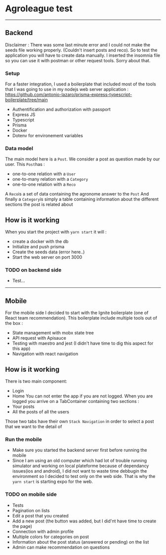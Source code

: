 # Agroleague test

---

## Backend 

Disclaimer :
There was some last minute error and I could not make the seeds file working properly. (Couldn't insert posts and reco). So to test the application you will have to create data manually. I inserted the insomnia file so you can use it with postman or other request tools. Sorry about that.


### Setup
For a faster integration, I used a boilerplate that included most of the tools that I was going to use in my nodejs web server application :
https://github.com/antonio-lazaro/prisma-express-typescript-boilerplate/tree/main

- Authentification and authorization with passport
- Express JS
- Typescript
- Prisma
- Docker
- Dotenv for environement variables

### Data model

The main model here is a `Post`. We consider a post as question made by our user. 
This `Post`has :
- one-to-one relation with a `User`
- one-to-many relation with a `Category`
- one-to-one relation with a `Reco`

A `Reco`is a set of data containing the agronome answer to the `Post`
And finally a `Category`is simply a table containing information about the different sections the post is related about 


## How is it working
When you start the project with `yarn start` it will :
- create a docker with the db
- Initialize and push prisma
- Create the seeds data (error here..)
- Start the web server on port 3000

### TODO on backend side
- Test...

---

## Mobile
For the mobile side I decided to start with the Ignite boilerplate (one of React team recommendation). This boilerplate include multiple tools out of the box :
- State management with mobx state tree
- API request with Apisauce
- Testing with maestro and jest (I didn't have time to dig this aspect for this app)
- Navigation with react navigation

## How is it working 
There is two main component: 
- Login
- Home
You can not enter the app if you are not logged. When you are logged you arrive on a TabContainer containing two sections :
- Your posts
- All the posts of all the users

Those two tabs have their own `Stack Navigation` in order to select a post that we want to the detail of

### Run the mobile
- Make sure you started the backend server first before running the mobile
- Since I am using an old computer which had lot of trouble running simulator and working on local plateforme because of dependancy issues(ios and android), I did not want to waste time debbugin the environment so I decided to test only on the web side. That is why the `yarn start` is starting expo for the web.

### TODO on mobile side
- Tests
- Pagination on lists
- Edit a post that you created
- Add a new post (the button was added, but I did'nt have time to create the page)
- Connection with admin profile
- Multiple colors for categories on post 
- Information about the post status (answered or pending) on the list 
- Admin can make recommendation on questions
